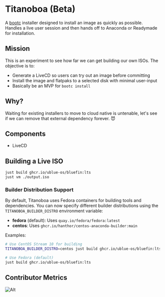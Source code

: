 # Titanoboa (Beta)

A [bootc](https://github.com/bootc-dev/bootc) installer designed to install an image as quickly as possible. Handles a live user session and then hands off to Anaconda or Readymade for installation. 

## Mission

This is an experiment to see how far we can get building our own ISOs. The objective is to:

- Generate a LiveCD so users can try out an image before committing
- Install the image and flatpaks to a selected disk with minimal user-input
- Basically be an MVP for `bootc install` 

## Why?

Waiting for existing installers to move to cloud native is untenable, let's see if we can remove that external dependency forever. 😈

## Components

- LiveCD

## Building a Live ISO

```bash
just build ghcr.io/ublue-os/bluefin:lts
just vm ./output.iso
```

### Builder Distribution Support

By default, Titanoboa uses Fedora containers for building tools and dependencies. You can now specify different builder distributions using the `TITANOBOA_BUILDER_DISTRO` environment variable:

- **fedora** (default): Uses `quay.io/fedora/fedora:latest`
- **centos**: Uses `ghcr.io/hanthor/centos-anaconda-builder:main`

Examples:
```bash
# Use CentOS Stream 10 for building
TITANOBOA_BUILDER_DISTRO=centos just build ghcr.io/ublue-os/bluefin:lts

# Use Fedora (default)
just build ghcr.io/ublue-os/bluefin:lts
```

## Contributor Metrics

![Alt](https://repobeats.axiom.co/api/embed/ab79f8a8b6ba6111cc7123cbbb8762864c76699f.svg "Repobeats analytics image")
